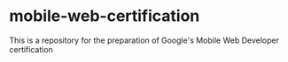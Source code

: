 # mobile-web-certification
This is a repository for the preparation of Google's Mobile Web Developer certification 
